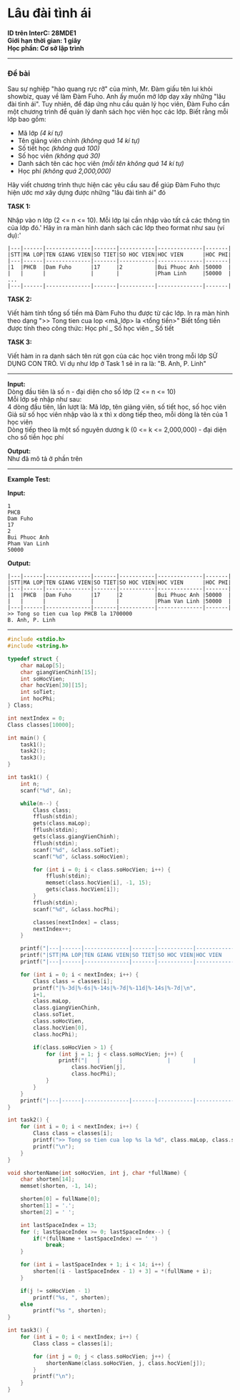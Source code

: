# Lâu đài tình ái

**ID trên InterC: 28MDE1<br>
Giới hạn thời gian: 1 giây<br>
Học phần: Cơ sở lập trình**

---

### Đề bài

Sau sự nghiệp "hào quang rực rỡ" của mình, Mr. Đàm giấu tên lui khỏi showbiz, quay về làm Đàm Fuho. Anh ấy muốn mở lớp dạy xây những "lâu đài tình ái".
Tuy nhiên, để đáp ứng nhu cầu quản lý học viên, Đàm Fuho cần một chương trình để quản lý danh sách học viên học các lớp.
Biết rằng mỗi lớp bao gồm:

- Mã lớp _(4 kí tự)_
- Tên giảng viên chính _(không quá 14 kí tự)_
- Số tiết học _(không quá 100)_
- Số học viên _(không quá 30)_
- Danh sách tên các học viên _(mỗi tên không quá 14 kí tự)_
- Học phí _(không quá 2,000,000)_<br>

Hãy viết chương trình thực hiện các yêu cầu sau để giúp Đàm Fuho thực hiện ước mơ xây dựng được những "lâu đài tình ái" đó

**TASK 1:**

Nhập vào n lớp (2 <= n <= 10). Mỗi lớp lại cần nhập vào tất cả các thông tin của lớp đó.'
Hãy in ra màn hình danh sách các lớp theo format như sau (ví dụ):'

```
|---|------|--------------|-------|-----------|--------------|-------|
|STT|MA LOP|TEN GIANG VIEN|SO TIET|SO HOC VIEN|HOC VIEN      |HOC PHI|
|---|------|--------------|-------|-----------|--------------|-------|
|1  |PHCB  |Dam Fuho      |17     |2          |Bui Phuoc Anh |50000  |
|   |      |              |       |           |Pham Linh     |50000  |
...
|---|------|--------------|-------|-----------|--------------|-------|
```

**TASK 2:**

Viết hàm tính tổng số tiền mà Đàm Fuho thu được từ các lớp.
In ra màn hình theo dạng ">> Tong tien cua lop <mã_lớp> la <tổng tiền>"
Biết tổng tiền được tính theo công thức: Học phí _ Số học viên _ Số tiết

**TASK 3:**

Viết hàm in ra danh sách tên rút gọn của các học viên trong mỗi lớp SỬ DỤNG CON TRỎ.
Ví dụ như lớp ở Task 1 sẽ in ra là: "B. Anh, P. Linh"

---

**Input:**<br>
Dòng đầu tiên là số n - đại diện cho số lớp (2 <= n <= 10)<br>
Mỗi lớp sẽ nhập như sau:<br>
4 dòng đầu tiên, lần lượt là: Mã lớp, tên giảng viên, số tiết học, số học viên<br>
Giả sử số học viên nhập vào là x thì x dòng tiếp theo, mỗi dòng là tên của 1 học viên<br>
Dòng tiếp theo là một số nguyên dương k (0 <= k <= 2,000,000) - đại diện cho số tiền học phí<br>

**Output:**<br>
Như đã mô tả ở phần trên

---

**Example Test:**

**Input:**

```
1
PHCB
Dam Fuho
17
2
Bui Phuoc Anh
Pham Van Linh
50000
```

**Output:**

```
|---|------|--------------|-------|-----------|--------------|-------|
|STT|MA LOP|TEN GIANG VIEN|SO TIET|SO HOC VIEN|HOC VIEN      |HOC PHI|
|---|------|--------------|-------|-----------|--------------|-------|
|1  |PHCB  |Dam Fuho      |17     |2          |Bui Phuoc Anh |50000  |
|   |      |              |       |           |Pham Van Linh |50000  |
|---|------|--------------|-------|-----------|--------------|-------|
>> Tong so tien cua lop PHCB la 1700000
B. Anh, P. Linh
```

---

```c
#include <stdio.h>
#include <string.h>

typedef struct {
    char maLop[5];
    char giangVienChinh[15];
    int soHocVien;
    char hocVien[30][15];
    int soTiet;
    int hocPhi;
} Class;

int nextIndex = 0;
Class classes[10000];

int main() {
    task1();
    task2();
    task3();
}

int task1() {
    int n;
    scanf("%d", &n);

    while(n--) {
        Class class;
        fflush(stdin);
        gets(class.maLop);
        fflush(stdin);
        gets(class.giangVienChinh);
        fflush(stdin);
        scanf("%d", &class.soTiet);
        scanf("%d", &class.soHocVien);

        for (int i = 0; i < class.soHocVien; i++) {
            fflush(stdin);
            memset(class.hocVien[i], -1, 15);
            gets(class.hocVien[i]);
        }
        fflush(stdin);
        scanf("%d", &class.hocPhi);

        classes[nextIndex] = class;
        nextIndex++;
    }

    printf("|---|------|--------------|-------|-----------|--------------|-------|\n");
    printf("|STT|MA LOP|TEN GIANG VIEN|SO TIET|SO HOC VIEN|HOC VIEN      |HOC PHI|\n");
    printf("|---|------|--------------|-------|-----------|--------------|-------|\n");

    for (int i = 0; i < nextIndex; i++) {
        Class class = classes[i];
        printf("|%-3d|%-6s|%-14s|%-7d|%-11d|%-14s|%-7d|\n",
        i+1,
        class.maLop,
        class.giangVienChinh,
        class.soTiet,
        class.soHocVien,
        class.hocVien[0],
        class.hocPhi);

        if(class.soHocVien > 1) {
            for (int j = 1; j < class.soHocVien; j++) {
                printf("|   |      |              |       |           |%-14s|%-7d|\n",
                    class.hocVien[j],
                    class.hocPhi);
            }
        }
    }
    printf("|---|------|--------------|-------|-----------|--------------|-------|\n");
}

int task2() {
    for (int i = 0; i < nextIndex; i++) {
        Class class = classes[i];
        printf(">> Tong so tien cua lop %s la %d", class.maLop, class.soHocVien * class.hocPhi * class.soTiet);
        printf("\n");
    }
}

void shortenName(int soHocVien, int j, char *fullName) {
    char shorten[14];
    memset(shorten, -1, 14);

    shorten[0] = fullName[0];
    shorten[1] = '.';
    shorten[2] = ' ';

    int lastSpaceIndex = 13;
    for (; lastSpaceIndex >= 0; lastSpaceIndex--) {
        if(*(fullName + lastSpaceIndex) == ' ')
            break;
    }

    for (int i = lastSpaceIndex + 1; i < 14; i++) {
        shorten[(i - lastSpaceIndex - 1) + 3] = *(fullName + i);
    }

    if(j != soHocVien - 1)
        printf("%s, ", shorten);
    else
        printf("%s ", shorten);
}

int task3() {
    for (int i = 0; i < nextIndex; i++) {
        Class class = classes[i];

        for (int j = 0; j < class.soHocVien; j++) {
            shortenName(class.soHocVien, j, class.hocVien[j]);
        }
        printf("\n");
    }
}
```
